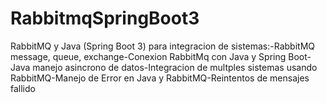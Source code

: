 # RabbitmqSpringBoot3
RabbitMQ y Java (Spring Boot 3) para integracion de sistemas:-RabbitMQ message, queue, exchange-Conexion RabbitMq con Java y Spring Boot-Java manejo asincrono de datos-Integracion de multples sistemas usando RabbitMQ-Manejo de Error en Java y RabbitMQ-Reintentos de mensajes fallido
